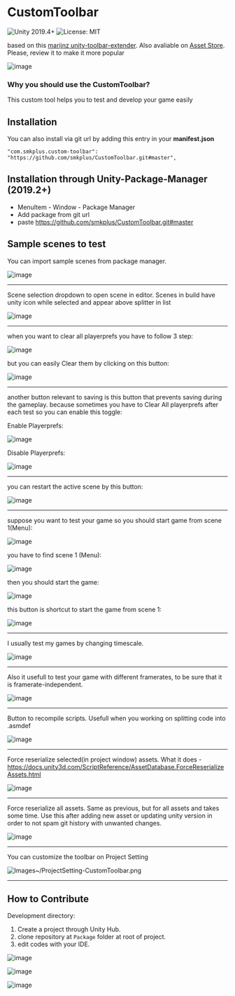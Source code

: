 # CustomToolbar
![Unity 2019.4+](https://img.shields.io/badge/unity-unity%202019.4%2B-blue)
![License: MIT](https://img.shields.io/badge/License-MIT-brightgreen.svg)

based on this [marijnz unity-toolbar-extender](https://github.com/marijnz/unity-toolbar-extender). 
Also avaliable on [Asset Store](https://assetstore.unity.com/packages/tools/utilities/custom-toolbar-189047?_ga=2.85412063.750031523.1612646196-741310434.1607024629). Please, review it to make it more popular

![image](https://user-images.githubusercontent.com/16706911/100000419-cff31e00-2dd6-11eb-9a4b-8379e3a7cc50.jpg)



### Why you should use the CustomToolbar?
This custom tool helps you to test and develop your game easily

## Installation 
You can also install via git url by adding this entry in your **manifest.json**

```"com.smkplus.custom-toolbar": "https://github.com/smkplus/CustomToolbar.git#master",```

## Installation through Unity-Package-Manager (2019.2+) 
 * MenuItem - Window - Package Manager
 * Add package from git url
 * paste https://github.com/smkplus/CustomToolbar.git#master

## Sample scenes to test  
You can import sample scenes from package manager. 

![image](Images~/Package-Manager.png)
____________
Scene selection dropdown to open scene in editor. Scenes in build have unity icon while selected and appear above splitter in list

![image](Images~/SceneSelect.jpg)
____________

when you want to clear all playerprefs you have to follow 3 step:

![image](https://user-images.githubusercontent.com/16706911/68548191-52dd4c80-03ff-11ea-85b6-e9899ab04c34.jpg)

but you can easily Clear them by clicking on this button:

![image](Images~/btnClearPrefs.jpg)
____________

another button relevant to saving is this button that prevents saving during the gameplay. because sometimes you have to Clear All playerprefs after each test so you can enable this toggle:

Enable Playerprefs:

![image](Images~/btnDisablePrefs.jpg)

Disable Playerprefs:

![image](Images~/btnDisablePrefsInactive.jpg)
____________

you can restart the active scene by this button:

![image](Images~/btnRestartScene.jpg)
____________

suppose you want to test your game so you should start game from scene 1(Menu):

![image](https://user-images.githubusercontent.com/16706911/68548295-8371b600-0400-11ea-8737-a9da3d555df0.png)

you have to find scene 1 (Menu):

![image](https://user-images.githubusercontent.com/16706911/68548309-c2a00700-0400-11ea-9740-128368bd801a.png)

then you should start the game:

![image](https://user-images.githubusercontent.com/16706911/100723264-cd945380-33d6-11eb-9611-b1fe470dbd0b.png)

this button is shortcut to start the game from scene 1:

![image](Images~/btnFirstScene.jpg)
____________

I usually test my games by changing timescale.

![image](Images~/timescale.jpg)
____________

Also it usefull to test your game with different framerates, to be sure that it is framerate-independent.

![image](Images~/FPS.jpg)
____________

Button to recompile scripts. Usefull when you working on splitting code into .asmdef

![image](Images~/btnRecompile.jpg)
____________

Force reserialize selected(in project window) assets. What it does - https://docs.unity3d.com/ScriptReference/AssetDatabase.ForceReserializeAssets.html

![image](Images~/btnReserializeSelected.jpg)
____________

Force reserialize all assets. Same as previous, but for all assets and takes some time. Use this after adding new asset or updating unity version in order to not spam git history with unwanted changes.

![image](Images~/btnReserializeAll.jpg)
____________
  
You can customize the toolbar on Project Setting

![Images~/ProjectSetting-CustomToolbar.png](Images~/ProjectSetting-CustomToolbar.png)

_____

## How to Contribute

Development directory:

1. Create a project through Unity Hub.
2. clone repository at `Package` folder at root of project.
3. edit codes with your IDE.

![image](https://user-images.githubusercontent.com/51351749/100615833-8452ee00-335b-11eb-9b29-463810651ec7.png)

![image](https://user-images.githubusercontent.com/51351749/100615844-8ae16580-335b-11eb-8a1e-4600bfe75454.png)

![image](https://user-images.githubusercontent.com/51351749/100615856-8e74ec80-335b-11eb-97c5-a6ff2fb1dd8f.png)




